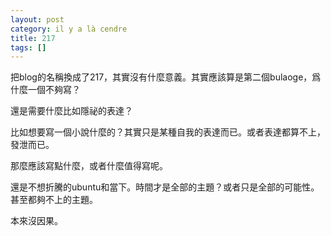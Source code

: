 ```yaml
---
layout: post
category: il y a là cendre
title: 217
tags: []
---
```


把blog的名稱換成了217，其實沒有什麼意義。其實應該算是第二個bulaoge，爲什麼一個不夠寫？

還是需要什麼比如隱祕的表達？

比如想要寫一個小說什麼的？其實只是某種自我的表達而已。或者表達都算不上，發泄而已。

那麼應該寫點什麼，或者什麼值得寫呢。

還是不想折騰的ubuntu和當下。時間才是全部的主題？或者只是全部的可能性。甚至都夠不上的主題。

本來沒因果。

<!-- more -->
